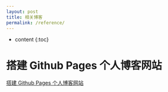 ```yaml
---
layout: post
title: 相关博客
permalink: /reference/
---
```


* content
{:toc}



搭建 Github Pages 个人博客网站
=====================
[搭建 Github Pages 个人博客网站](https://blog.csdn.net/KNIGH_YUN/article/details/79774344#3)  

